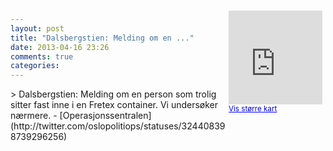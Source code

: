 ```yaml
---
layout: post
title: "Dalsbergstien: Melding om en ..."
date: 2013-04-16 23:26
comments: true
categories: 
---
```

<div style="float:right; margin:5px; position:relative;top:-130px;"><iframe width="150" height="150" frameborder="0" scrolling="no" marginheight="0" marginwidth="0" src="http://maps.google.com/maps?q=Stien,+Oslo&hl=no&t=m&z=14&output=embed&iwloc=&"></iframe><br/><small><a href="http://maps.google.com/maps?q=Stien,+Oslo&hl=no&t=m&z=14&source=embed&iwloc=A" style="color:#0000FF;text-align:left" target="_new">Vis st&oslash;rre kart</a></small></div>
> Dalsbergstien: Melding om en person som trolig sitter fast inne i en Fretex container. Vi undersøker nærmere.
- [Operasjonssentralen](http://twitter.com/oslopolitiops/statuses/324408398739296256)

